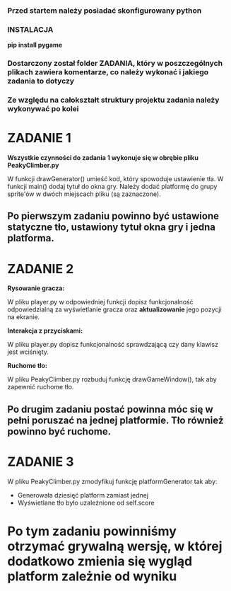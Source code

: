 ### Przed startem należy posiadać skonfigurowany python

### INSTALACJA 

**pip install pygame**


### Dostarczony został folder ZADANIA, który w poszczególnych plikach zawiera komentarze, co należy wykonać i jakiego zadania to dotyczy
### Ze względu na całokształt struktury projektu zadania należy wykonywać po kolei


# ZADANIE 1

**Wszystkie czynności do zadania 1 wykonuje się w obrębie pliku PeakyClimber.py**

W funkcji drawGenerator() umieść kod, który spowoduje ustawienie tła.
W funkcji main() dodaj tytuł do okna gry.
Należy dodać platformę do grupy sprite'ów w dwóch miejscach pliku (są zaznaczone).


## Po pierwszym zadaniu powinno być ustawione statyczne tło, ustawiony tytuł okna gry i jedna platforma.

# ZADANIE 2

**Rysowanie gracza:**

W pliku player.py w odpowiedniej funkcji dopisz funkcjonalność odpowiedzialną za wyświetlanie gracza oraz **aktualizowanie** jego pozycji na ekranie.

**Interakcja z przyciskami:**

W pliku player.py dopisz funkcjonalność sprawdzającą czy dany klawisz jest wciśnięty.

**Ruchome tło:**

W pliku PeakyClimber.py rozbuduj funkcję drawGameWindow(), tak aby zapewnić ruchome tło.


## Po drugim zadaniu postać powinna móc się w pełni poruszać na jednej platformie. Tło również powinno być ruchome.

# ZADANIE 3

W pliku PeakyClimber.py zmodyfikuj funkcję platformGenerator tak aby:

- Generowała dziesięć platform zamiast jednej
- Wyświetlane tło było uzależnione od self.score

# Po tym zadaniu powinniśmy otrzymać grywalną wersję, w której dodatkowo zmienia się wygląd platform zależnie od wyniku


